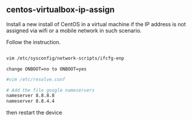 ## centos-virtualbox-ip-assign 


Install a new install of CentOS in a virtual machine if the IP address is not assigned via wifi or a mobile network in such scenario.

Follow the instruction.


```bash

vim /etc/sysconfig/network-scripts/ifcfg-enp

```
`change ONBOOT=no to ONBOOT=yes`


```bash
#vim /etc/resolve.conf

# Add the file google nameservers 
nameserver 8.8.8.8 
nameserver 8.8.4.4

```

then restart the device

